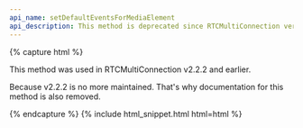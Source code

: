 ```yaml
---
api_name: setDefaultEventsForMediaElement
api_description: This method is deprecated since RTCMultiConnection version 3
---
```


{% capture html %}

<section>
    <p>This method was used in RTCMultiConnection v2.2.2 and earlier.</p>
    <p>Because v2.2.2 is no more maintained. That's why documentation for this method is also removed.</p>
</section>

{% endcapture %}
{% include html_snippet.html html=html %}

